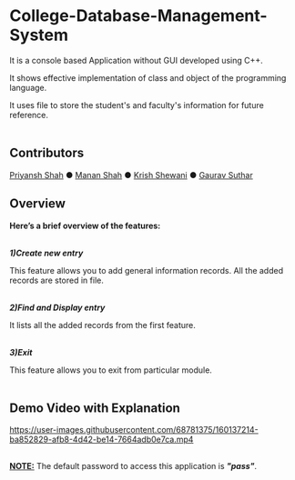 # College-Database-Management-System

It is a console based Application without GUI developed using C++.

It shows effective implementation of class and object of the programming language.

It uses file to store the student's and faculty's information for future reference.<br /><br />

## Contributors

[Priyansh Shah](https://github.com/Priyansh42) ● [Manan Shah](https://github.com/Manan2606) ● [Krish Shewani](https://github.com/krish-910) ● [Gaurav Suthar](https://github.com/Gauravsuthar3)

## Overview

**Here’s a brief overview of the features:**<br /><br />

**_1)Create new entry_**

This feature allows you to add general information records. All the added records are stored in file.<br /><br />

**_2)Find and Display entry_**

It lists all the added records from the first feature.<br /><br />

**_3)Exit_**

This feature allows you to exit from particular module.<br /><br />

## Demo Video with Explanation

https://user-images.githubusercontent.com/68781375/160137214-ba852829-afb8-4d42-be14-7664adb0e7ca.mp4

##

<ins>**NOTE:**</ins> The default password to access this application is _**"pass"**_.
